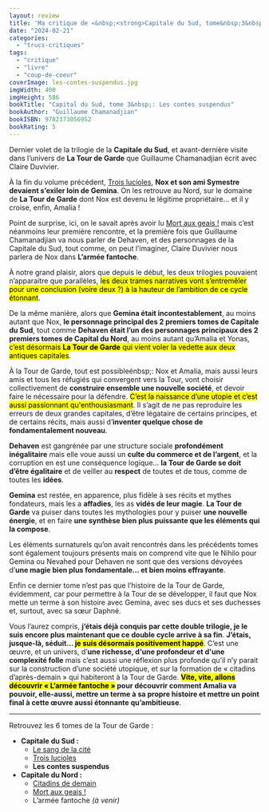 ```yaml
---
layout: review
title: 'Ma critique de «&nbsp;<strong>Capitale du Sud, tome&nbsp;3&nbsp;: Les contes suspendus</strong>&nbsp;» de <em>Guillaume Chamanadjian</em>'
date: "2024-02-21"
categories: 
  - "trucs-critiques"
tags: 
  - "critique"
  - "livre"
  - "coup-de-coeur"
coverImage: les-contes-suspendus.jpg
imgWidth: 400
imgHeight: 586
bookTitle: "Capital du Sud, tome 3&nbsp;: Les contes suspendus"
bookAuthor: "Guillaume Chamanadjian"
bookISBN: 9782373056952       
bookRating: 5
---
```


Dernier volet de la trilogie de la <strong>Capitale du Sud</strong>, et avant-dernière visite dans l’univers de <strong>La Tour de Garde</strong> que Guillaume Chamanadjian écrit avec Claire Duvivier.

À la fin du volume précédent, <a href="/2024/01/ma-critique-de-capitale-du-nord-tome-2-mort-au-geais-de-claire-duvivier/">Trois lucioles</a>, <strong>Nox et son ami Symestre devaient s’exiler loin de Gemina</strong>. On les retrouve au Nord, sur le domaine de <strong>La Tour de Garde</strong> dont Nox est devenu le légitime propriétaire… et il y croise, enfin, Amalia&nbsp;!

Point de surprise, ici, on le savait après avoir lu <a href="/2024/01/ma-critique-de-capitale-du-nord-tome-2-mort-au-geais-de-claire-duvivier/">Mort aux geais&nbsp;!</a> mais c’est néanmoins leur première rencontre, et la première fois que Guillaume Chamanadjian va nous parler de Dehaven, et des personnages de la Capitale du Sud, tout comme, on peut l’imaginer, Claire Duvivier nous parlera de Nox dans <strong>L’armée fantoche</strong>.

À notre grand plaisir, alors que depuis le début, les deux trilogies pouvaient n’apparaitre que parallèles, <mark>les deux trames narratives vont s’entremêler pour une conclusion (voire deux ?) à la hauteur de l’ambition de ce cycle étonnant</mark>.

De la même manière, alors que <strong>Gemina était incontestablement</strong>, au moins autant que Nox, <strong>le personnage principal des 2 premiers tomes de Capitale du Sud</strong>, tout comme <strong>Dehaven était l’un des personnages principaux des 2 premiers tomes de Capital du Nord</strong>, au moins autant qu’Amalia et Yonas, <mark>c’est désormais <strong>La Tour de Garde</strong> qui vient voler la vedette aux deux antiques capitales</mark>.

À la Tour de Garde, tout est possibleénbsp;: Nox et Amalia, mais aussi leurs amis et tous les réfugiés qui convergent vers la Tour, vont choisir collectivement de <strong>construire ensemble une nouvelle société</strong>, et devoir faire le nécessaire pour la défendre. <mark>C’est la naissance d’une utopie et c’est aussi passionnant qu'enthousiasmant</mark>. Il s’agit de ne pas reproduire les erreurs de deux grandes capitales, d’être légataire de certains principes, et de certains récits, mais aussi d’<strong>inventer quelque chose de fondamentalement nouveau</strong>.

<strong>Dehaven</strong> est gangrénée par une structure sociale <strong>profondément inégalitaire</strong> mais elle voue aussi un <strong>culte du commerce et de l’argent</strong>, et la corruption en est une conséquence logique… <strong>la Tour de Garde se doit d’être égalitaire</strong> et de veiller au <strong>respect</strong> de toutes et de tous, comme de toutes les <strong>idées</strong>.

<strong>Gemina</strong> est restée, en apparence, plus fidèle à ses récits et mythes fondateurs, mais les a <strong>affadies</strong>, les as <strong>vidés de leur magie</strong>. <strong>La Tour de Garde</strong> va puiser dans toutes les mythologies pour y puiser <strong>une nouvelle énergie</strong>, et en faire <strong>une synthèse bien plus puissante que les éléments qui la compose</strong>.

Les éléments surnaturels qu’on avait rencontrés dans les précédents tomes sont également toujours présents mais on comprend vite que le Nihilo pour Gemina ou Nevahed pour Dehaven ne sont que des versions dévoyées d’<strong>une magie bien plus fondamentale… et bien moins effrayante</strong>.

Enfin ce dernier tome n’est pas que l’histoire de la Tour de Garde, évidemment, car pour permettre à la Tour de se développer, il faut que Nox mette un terme à son histoire avec Gemina, avec ses ducs et ses duchesses et, surtout, avec sa sœur Daphné.

Vous l’aurez compris, <strong>j’étais déjà conquis par cette double trilogie, je le suis encore plus maintenant que ce double cycle arrive à sa fin</strong>. <strong>J’étais, jusque-là, séduit… <mark>je suis désormais positivement happé</mark></strong>. C’est une œuvre, et un univers, d’<strong>une richesse, d'une profondeur et d'une complexité folle</strong> mais c’est aussi une réflexion plus profonde qu’il n’y parait sur la construction d’une société utopique, et sur la formation de «&nbsp;citadins d’après-demain&nbsp;» qui habiteront à la Tour de Garde. <strong><mark>Vite, vite, allons découvrir «&nbsp;L’armée fantoche&nbsp;»</mark> pour découvrir comment Amalia va pouvoir, elle-aussi, mettre un terme à sa propre histoire et mettre un point final à cette œuvre aussi étonnante qu’ambitieuse</strong>.

* * *

Retrouvez les 6 tomes de la Tour de Garde&nbsp;:
<ul>
  <li>
    <strong>Capitale du Sud&nbsp;:</strong>
    <ul>
      <li><a href="/2022/02/ma-critique-de-le-sang-de-la-cite-capitale-du-sud-de-guillaume-chamanadjian/">Le sang de la cité</a></li>
      <li><a href="/2024/01/ma-critique-de-capitale-du-sud-tome-2-trois-lucioles-de-guillaume-chamanadjian/">Trois lucioles</a></li>
      <li><strong>Les contes suspendus</strong></li>
    </ul>
  </li>
  <li>
    <strong>Capitale du Nord&nbsp;:</strong>
    <ul>
      <li><a href="/2023/11/ma-critique-de-capital-du-nord-tome-1-citadins-de-demain-de-claire-duviver/">Citadins de demain</a></li>
      <li><a href="/2024/01/ma-critique-de-capitale-du-nord-tome-2-mort-au-geais-de-claire-duvivier/">Mort aux geais&nbsp;!</a></li>
      <li>L’armée fantoche <em>(à venir)</em></li>
    </ul>
  </li>
</ul>
